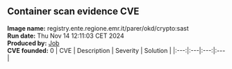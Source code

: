 ## Container scan evidence CVE
<strong>Image name:</strong> registry.ente.regione.emr.it/parer/okd/crypto:sast
<br/><strong>Run date:</strong> Thu Nov 14 12:11:03 CET 2024
<br/><strong>Produced by:</strong> <a href="https://gitlab.ente.regione.emr.it/parer/okd/crypto/-/jobs/413330">Job</a>
<br/><strong>CVE founded:</strong> 0
| CVE | Description | Severity | Solution | 
|:---:|:---|:---:|:---|
